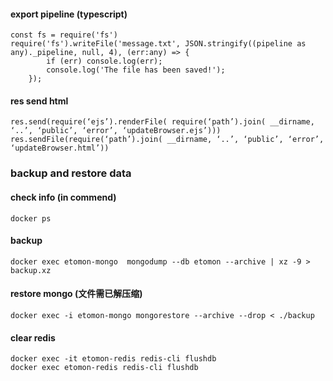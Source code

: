 #### export pipeline (typescript)

	const fs = require('fs')
	require('fs').writeFile('message.txt', JSON.stringify((pipeline as any)._pipeline, null, 4), (err:any) => {
            if (err) console.log(err);
            console.log('The file has been saved!');
        });

#### res send html

	res.send(require(‘ejs’).renderFile( require(‘path’).join( __dirname, ‘..’, ‘public’, ‘error’, ‘updateBrowser.ejs’)))
	res.sendFile(require(‘path’).join( __dirname, ‘..’, ‘public’, ‘error’, ‘updateBrowser.html’))
	
### backup and restore data

#### check info (in commend) 
	docker ps

#### backup 
	docker exec etomon-mongo  mongodump --db etomon --archive | xz -9 > backup.xz

#### restore mongo (文件需已解压缩) 
	docker exec -i etomon-mongo mongorestore --archive --drop < ./backup

#### clear redis 
	docker exec -it etomon-redis redis-cli flushdb
	docker exec etomon-redis redis-cli flushdb

